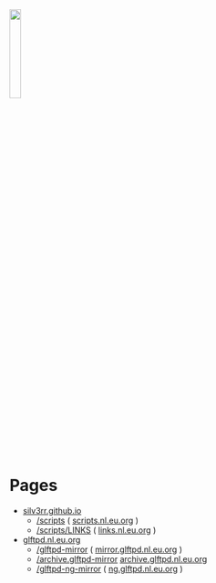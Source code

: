 <img src="https://avatars.githubusercontent.com/u/20193226?v=4" height="20%" width="20%" >

# Pages

- [silv3rr.github.io](https://silv3rr.github.io)
  - [/scripts](https://silv3rr.github.io/scripts) ( [scripts.nl.eu.org](https://scripts.nl.eu.org) )
  - [/scripts/LINKS](https://silv3rr.github.io/scripts/LINKS/) ( [links.nl.eu.org](https://links.nl.eu.org) )
- [glftpd.nl.eu.org](https://glftpd.nl.eu.org)
  - [/glftpd-mirror](https://silv3rr.github.io/glftpd-mirror) ( [mirror.glftpd.nl.eu.org](https://mirror.glftpd.nl.eu.org) )
  - [/archive.glftpd-mirror](https://silv3rr.github.io/archive.glftpd-mirror) [archive.glftpd.nl.eu.org](https://archive.glftpd.nl.eu.org)
  - [/glftpd-ng-mirror](https://silv3rr.github.io/glftpd-ng-mirror)  ( [ng.glftpd.nl.eu.org](https://ng.glftpd.nl.eu.org) )
